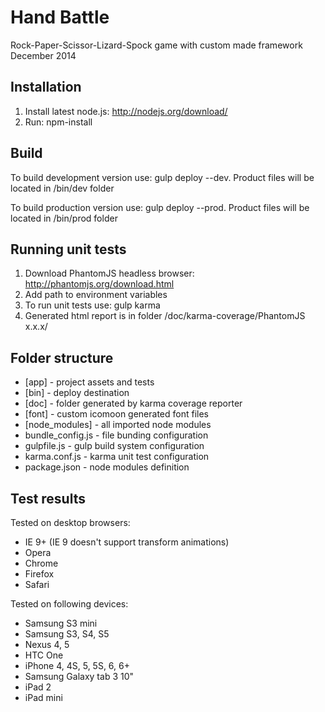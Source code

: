 # Hand Battle
Rock-Paper-Scissor-Lizard-Spock game with custom made framework
December 2014

## Installation
1. Install latest node.js: http://nodejs.org/download/
2. Run: npm-install

## Build
To build development version use: gulp deploy --dev. Product files will be located in /bin/dev folder

To build production version use: gulp deploy --prod. Product files will be located in /bin/prod folder

## Running unit tests
1. Download PhantomJS headless browser: http://phantomjs.org/download.html
2. Add path to environment variables
3. To run unit tests use: gulp karma
4. Generated html report is in folder /doc/karma-coverage/PhantomJS x.x.x/

## Folder structure
* [app] - project assets and tests
* [bin] - deploy destination
* [doc] - folder generated by karma coverage reporter
* [font] - custom icomoon generated font files
* [node_modules] - all imported node modules
* bundle_config.js - file bunding configuration
* gulpfile.js - gulp build system configuration
* karma.conf.js - karma unit test configuration
* package.json - node modules definition

## Test results
Tested on desktop browsers:
* IE 9+ (IE 9 doesn't support transform animations)
* Opera
* Chrome
* Firefox
* Safari

Tested on following devices:
* Samsung S3 mini
* Samsung S3, S4, S5
* Nexus 4, 5
* HTC One
* iPhone 4, 4S, 5, 5S, 6, 6+
* Samsung Galaxy tab 3 10"
* iPad 2
* iPad mini